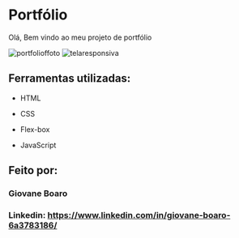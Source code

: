 # Portfólio 
Olá, Bem vindo ao meu projeto de portfólio

![portfolioffoto](https://github.com/GiovaneBoaro/projeto-alura/assets/96142962/0a3ef592-8e14-45fc-8db5-e454073bba1a)
![telaresponsiva](https://github.com/GiovaneBoaro/projeto-alura/assets/96142962/93bcbfa9-e2fa-4e11-a7e4-151c7717be07)



## Ferramentas utilizadas:

* HTML

* CSS

* Flex-box

* JavaScript 

## Feito por:

### Giovane Boaro

### Linkedin: https://www.linkedin.com/in/giovane-boaro-6a3783186/
